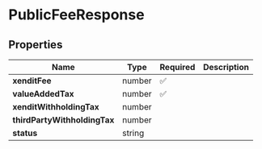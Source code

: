 # PublicFeeResponse



## Properties

| Name | Type | Required | Description |
| ------------ | ------------- | ------------- | ------------- |
| **xenditFee** | number | ✅ |  |
**valueAddedTax** | number | ✅ |  |
**xenditWithholdingTax** | number |  |  |
**thirdPartyWithholdingTax** | number |  |  |
**status** | string |  |  |


